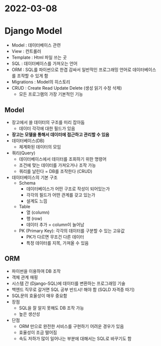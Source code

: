 # 2022-03-08

# Django Model

- Model : 데이터베이스 관련
- View : 컨트롤러
- Template : Html 파일 쓰는 곳
- SQL : 데이터베이스를 가져오는 언어
- ORM : SQL를 파이썬으로 한겹 감싸서 일반적인 프로그래밍 언어로 데이터베이스를 조작할 수 있게 함
- Migrations : Model의 히스토리
- CRUD : Create Read Update Delete (생성 읽기 수정 삭제)
  - 모든 프로그램의 가장 기본적인 기능

## Model

- 장고에서 쓸 데이터의 구조를 미리 잡아둠
  - 데이터 각각에 대한 필드가 있음
- **장고는 모델을 통해서 데이터에 접근하고 관리할 수 있음**
- 데이터베이스(DB)
  - 체계화된 데이터의 모임
- 쿼리(Query)
  - 데이터베이스에서 데이터를 조회하기 위한 명령어
  - 조건에 맞는 데이터를 가져오거나 조작 가능
  - 쿼리를 날린다 = DB를 조작한다 (CRUD)
- 데이터베이스의 기본 구조
  - Schema
    - 데이터베이스가 어떤 구조로 작성이 되어있는가
    - 각각의 필드가 어떤 관계를 갖고 있는가
    - 설계도 느낌
  - Table
    - 열 (column)
    - 행 (row)
    - 데이터 추가 = column이 늘어남
  - PK (Primary Key): 각각의 데이터를 구분할 수 있는 고유값
    - PK가 다르면 무조건 다른 데이터
    - 특정 데이터를 지목, 가져올 수 있음

## ORM

- 파이썬을 이용하여 DB 조작
- 객체 관계 매핑
- 시스템 간 (Django-SQL)에 데이터를 변환하는 프로그래밍 기술
- 백엔드 직무로 갈거면 SQL 공부 반드시! 해야 함 (SQLD 자격증 따기)
- SQL문의 효율성이 매우 중요함
- 장점
  - SQL을 잘 알지 못해도 DB 조작 가능
  - 높은 생산성
- 단점
  - ORM 만으로 완전한 서비스를 구현하기 어려운 경우가 있음
  - 효율성이 조금 떨어짐
  - 속도 저하가 많이 일어나는 부분에 대해서는 SQL로 바꾸기도 함